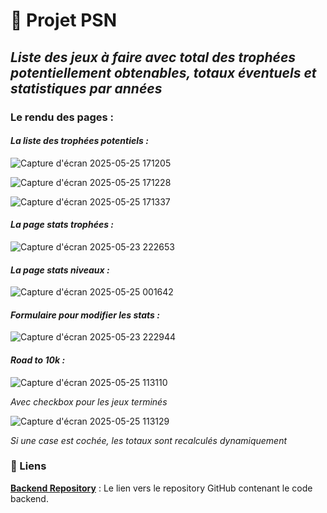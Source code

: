 # 🚀 Projet PSN

## _Liste des jeux à faire avec total des trophées potentiellement obtenables, totaux éventuels et statistiques par années_

### Le rendu des pages : 

#### _La liste des trophées potentiels :_

![Capture d'écran 2025-05-25 171205](https://github.com/user-attachments/assets/7e93ade4-724e-49cc-bdce-374ae6a1947f)

![Capture d'écran 2025-05-25 171228](https://github.com/user-attachments/assets/f2cfe891-3a02-48f9-90c7-320c2c2c8336)

![Capture d'écran 2025-05-25 171337](https://github.com/user-attachments/assets/4a417986-b8dd-4512-95c5-dee955a01cdc)

#### _La page stats trophées :_

![Capture d'écran 2025-05-23 222653](https://github.com/user-attachments/assets/5116b81b-96bf-4c4d-b47c-a0ab74072d99)

#### _La page stats niveaux :_

![Capture d'écran 2025-05-25 001642](https://github.com/user-attachments/assets/402df3cd-e083-4f0a-9f25-ccba046e8a0b)

#### _Formulaire pour modifier les stats :_

![Capture d'écran 2025-05-23 222944](https://github.com/user-attachments/assets/1c2c46ab-05aa-4b2c-915e-05956b66ad06)

#### _Road to 10k :_

![Capture d'écran 2025-05-25 113110](https://github.com/user-attachments/assets/f1c4e77c-9da8-4316-bf42-472e66bac66d)

_Avec checkbox pour les jeux terminés_

![Capture d'écran 2025-05-25 113129](https://github.com/user-attachments/assets/4363c2f0-f37b-43f9-84bc-65fda77484b4)

_Si une case est cochée, les totaux sont recalculés dynamiquement_

### 🔗 Liens

**[Backend Repository](https://github.com/cedric-chimot/psn-back)** : Le lien vers le repository GitHub contenant le code backend.
